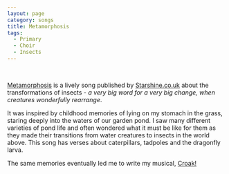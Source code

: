 ```yaml
---
layout: page
category: songs
title: Metamorphosis
tags:
  - Primary
  - Choir
  - Insects
---
```


&nbsp;

[Metamorphosis](https://www.outoftheark.co.uk/croak.html) is a lively song published by [Starshine.co.uk](https://www.starshine.co.uk/) about the transformations of insects - *a very big word for a very big change, when creatures wonderfully rearrange*. 

It was inspired by childhood memories of lying on my stomach in the grass, staring deeply into the waters of our garden pond. I saw many different varieties of pond life and often wondered what it must be like for them as they made their transitions from water creatures to insects in the world above. This song has verses about caterpillars, tadpoles and the dragonfly larva.

The same memories eventually led me to write my musical, [Croak!](https://www.outoftheark.co.uk/croak.html)

&nbsp;

